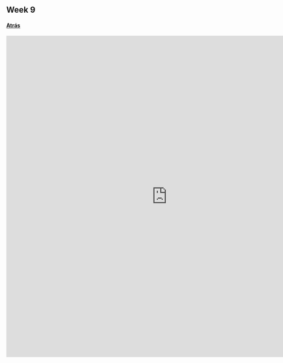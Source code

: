 ## Week 9

#### [Atrás](https://lpinilla.github.io/infovis/makeovermonday/tree.html)

<iframe seamless  frameborder="0" src="https://public.tableau.com/views/seats_held_by_women_in_national_parliaments/Dashboard1?:language=es&amp;publish=yes&amp;:origin=viz_share_link&amp;:showVizHome=no&amp;:embed=yes&amp;:display_count=yes" width="850" height="850"></iframe>    
